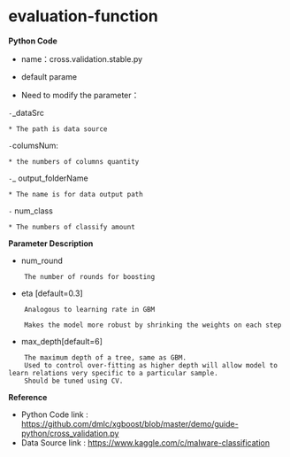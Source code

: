 # evaluation-function
 
**Python Code**
 
* name：cross.validation.stable.py

* default parame

* Need to modify the parameter：`-`_dataSrc
 	* The path is data source`-`columsNum:	* the numbers of columns quantity`-`_ output_folderName
	* The name is for data output path`-` num_class	* The numbers of classify amount**Parameter Description**

* num_round
```	The number of rounds for boosting
```

* eta [default=0.3]

```
	Analogous to learning rate in GBM
		Makes the model more robust by shrinking the weights on each step
```
* max_depth[default=6]```	The maximum depth of a tree, same as GBM.	Used to control over-fitting as higher depth will allow model to learn relations very specific to a particular sample.	Should be tuned using CV.```

**Reference**

* Python Code link : https://github.com/dmlc/xgboost/blob/master/demo/guide-python/cross_validation.py
* Data Source link : https://www.kaggle.com/c/malware-classification